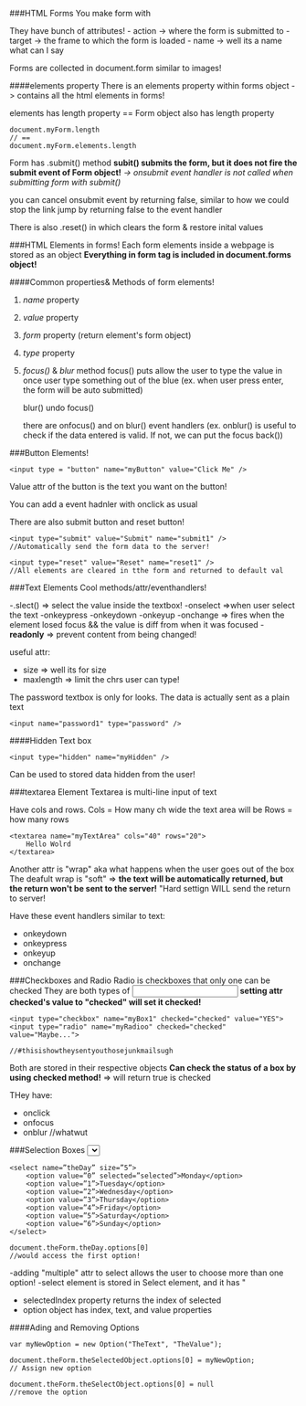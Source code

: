 ###HTML Forms
You make form with <form></form>

They have bunch of attributes!
    - action -> where the form is submitted to
    - target -> the frame to which the form is loaded
    - name -> well its a name what can I say

Forms are collected in document.form similar to images!

####elements property
There is an elements property within forms object
-> contains all the html elements in forms!

elements has length property ==
Form object also has length property
```
document.myForm.length
// ==
document.myForm.elements.length
```

Form has .submit() method
**subit() submits the form, but it does not fire the submit event of Form object!**
*-> onsubmit event handler is not called when submitting form with submit()*

you can cancel onsubmit event by returning false, similar to how we could stop the link jump by returning false to the event handler

There is also .reset() in which clears the form & restore inital values


###HTML Elements in forms!
Each form elements inside a webpage is stored as an object
**Everything in form tag is included in document.forms object!**

####Common properties& Methods of form elements!
1. *name* property
2. *value* property
3. *form* property (return element's form object)
4. *type* property

5. *focus()* & *blur* method
    focus() puts allow the user to type the value in once user type something out of the blue
    (ex. when user press enter, the form will be auto submitted)

    blur() undo focus()

    there are onfocus() and on blur() event handlers
    (ex. onblur() is useful to check if the data entered is valid. If not, we can put the focus back())

###Button Elements!
```
<input type = "button" name="myButton" value="Click Me" />
```
Value attr of the button is the text you want on the button!

You can add a event hadnler with onclick as usual

There are also submit button and reset button!
```
<input type="submit" value="Submit" name="submit1" />
//Automatically send the form data to the server!

<input type="reset" value="Reset" name="reset1" />
//All elements are cleared in tthe form and returned to default val
```

###Text Elements
Cool methods/attr/eventhandlers!

-.slect() => select the value inside the textbox!
-onselect =>when user select the text
-onkeypress
-onkeydown
-onkeyup
-onchange => fires when the element losed focus && the value is diff from when it was focused
-**readonly** => prevent content from being changed!

useful attr:
- size => well its for size
- maxlength => limit the chrs user can type!

The password textbox is only for looks. The data is actually sent as a plain text
```
<input name="password1" type="password" />
```

####Hidden Text box
```
<input type="hidden" name="myHidden" />
```
Can be used to stored data hidden from the user!


###textarea Element
Textarea is multi-line input of text

Have cols and rows.
Cols = How many ch wide the text area will be
Rows = how many rows

```
<textarea name="myTextArea" cols="40" rows="20">
    Hello Wolrd
</textarea>
```

Another attr is "wrap" aka what happens when the user goes out of the box
The deafult wrap is "soft"
=> **the text will be automatically returned, but the return won't be sent to the server!**
"Hard settign WILL send the return to server!

Have these event handlers similar to text:
- onkeydown
- onkeypress
- onkeyup
- onchange



###Checkboxes and Radio
Radio is checkboxes that only one can be checked
They are both types of <input>
**setting attr checked's value to "checked" will set it checked!**

```
<input type="checkbox" name="myBox1" checked="checked" value="YES">
<input type="radio" name="myRadioo" checked="checked" value="Maybe...">

//#thisishowtheysentyouthosejunkmailsugh
```
Both are stored in their respective objects
**Can check the status of a box by using checked method!**
=> will return true is checked

THey have:
- onclick
- onfocus
- onblur //whatwut


###Selection Boxes
<select> is used for both drop-down list and list boxes!!
**size attr is set to define how many options the user can see!**
**To turn the list into a drop-down, the only thing you have to do is to chane the size to 1!!**

```
<select name=”theDay” size=”5”>
    <option value=”0” selected=”selected”>Monday</option>
    <option value=”1”>Tuesday</option>
    <option value=”2”>Wednesday</option>
    <option value=”3”>Thursday</option>
    <option value=”4”>Friday</option>
    <option value=”5”>Saturday</option>
    <option value=”6”>Sunday</option>
</select>

document.theForm.theDay.options[0]
//would access the first option!
```

-adding "multiple" attr to select allows the user to choose more than one option!
-select element is stored in Select element, and it has "
- selectedIndex property returns the index of selected
- option object has index, text, and value properties

####Ading and Removing Options
```
var myNewOption = new Option("TheText", "TheValue");

document.theForm.theSelectedObject.options[0] = myNewOption;
// Assign new option

document.theForm.theSelectObject.options[0] = null
//remove the option
```







